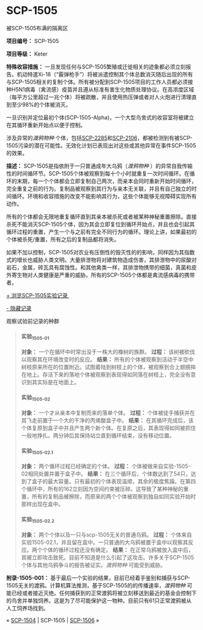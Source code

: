 # SCP-1505
                        




被SCP-1505布满的隔离区



**项目编号：** SCP-1505

**项目等级：**  Keter

**特殊收容措施：** 一旦发现任何与SCP-1505繁殖或迁徙相关的迹象都必须立刻报告。机动特遣Xi-18（“霰弹枪手”）将被派遣控制其个体总数消灭随后出现的所有与SCP-1505相关的复制个体。所有被分配到SCP-1505项目的工作人员都必须接种H5N1病毒（禽流感）疫苗并且遵从标准有害生化物质处理协议。在高浓度区域（每平方公里超过一兆个体）将被疏散，并且使用热压弹或者对人火炮进行清理直到至少98%的个体被消灭。

一旦识别并定位最初个体(SCP-1505-Alpha)，一个大型鸟舍式的收容室将被建立在其循环重新开始点以便于控制。

涉及异常的*渡鸦物种* 个体，包括<a shape='rect' class='newpage' href='/scp-2285'>SCP-2285</a>和[SCP-2106](/scp-2106)，都被检测到有被SCP-1505污染的潜在可能性。无效化计划已表现出对这些或其他异常在事件SCP-1505的效果。

**描述：** SCP-1505是指依附于一只普通成年大乌鸦（*渡鸦物种* ）的异常自我传输性的时间循环节。SCP-1505个体被观察到每十个小时就重复一次时间循环。在循环的末期，每一个个体都会立即复制自己两次，而亲本会同时重新开始时间循环，完全重复之前的行为。复制品被观察到其行为与亲本无关联，并且有自己独立的时间循环。环境和收容措施的改变不能影响其行为，这些个体能够无视障碍实现所有动作。

所有的个体都会无限地重复循环直到其亲本被杀死或者被某种神秘重置擦除。直接杀死不能消灭SCP-1505个体，因为其会立即复位到循环开始点，并且也会引起其循环过程的重置，产生一个与之前有完全不同行为的循环。理论上讲，如果最初的个体被杀死/重置，所有之后的复制品都将消失。

如果不加以控制，SCP-1505对农业有压倒性的毁灭性的的影响，同样因为其指数式的增长也威胁人类文明。大量排泄物将对建筑物造成伤害，其排泄物中的尿酸对岩石，金属，砖瓦具有腐蚀性。和其他禽类一样，其排泄物携带的细菌，真菌和皮外寄生物对人类健康是严重的威胁。所有的SCP-1505个体都是禽流感病毒的携带者。


<a shape='rect' class='collapsible-block-link' href='javascript:;'>+&#160;&#27983;&#35272;SCP-1505&#23454;&#39564;&#35760;&#24405;&#160;</a>

<a shape='rect' class='collapsible-block-link' href='javascript:;'>-&#160;&#38544;&#34255;&#35760;&#24405;</a>



观察试验前记录的种群




> #### 实验<sub>1505-01</sub>
> 
> **对象：** 一个在循环中时常出没于一株大的橡树的族群。
**过程：** 该树被砍伐以观察其在环境改变时的反应。
**结果：** 所有的个体被观察到活动于半空中树枝原来所在的位置附近。试图着陆到树枝上的个体，被观察到合上翅膀摔在地上。存活下来的落地个体被观察到表现得如同落在树枝上，完全没有意识到其实际是在地面上。
> 
> #### 实验<sub>1505-02</sub>
> 
> **对象：**  一个才从亲本中复制而来的落单个体。
**过程：** 个体被徒手捕获并在其飞走前置于一个大的干净的丙烯酸盒子中。
**结果：** 在其循环完成后，该个体复原到盒子中并且产生两个新个体。在复原之后，其表现得如同被抓住一般地挣扎。两分钟后其保持站立直到循环结束，没有移动位置。
> 
> #### 实验<sub>1505-02.1</sub>
> 
> **对象：** 两个循环过程已经确定的个体。
**过程：** 个体被做来自实验-1505-02相同处置并置于盒子中。
**结果：** 在三个循环后，个体数达到了54只，达到了盒子的最大容量。只有最初的个体表现温顺，其余的极度焦躁。在第四个循环中，所有的162立刻因为空间约束被压碎。这导致了某种神秘的重置，所有的复制品被擦除，而原来的两个个体被观察到独自如同实验开始时那样出现在盒中。
> 
> #### 实验<sub>1505-02.2</sub>
> 
> **对象：** 两个个体以及一只与scp-1505无关的普通乌鸦。
**过程：** 个体来自实验1505-02.1，并且留在盒中。一只普通的大乌鸦被置于盒中以观察其反应。两个个体的循环过程还没有确定。
**结果：** 在正常乌鸦被放入盒中后，其被立即攻击致死。目前不知道是什么引起了这攻击。许多关于SCP-1505个体与其他乌鸦争斗的报告被证实。*渡鸦物种* 可能受到威胁。
> 




**附录-1505-001：** 基于最后一个实验的结果，目前已经着手鉴别和捕获与SCP-1505无关的渡鸦。计算机算法推测，基于SCP-1505的的传播速率，*渡鸦物种* 可能已经或者接近灭绝。任何捕获到的正常渡鸦将被立刻移送到最近的基金会控制下的鸟舍并单独饲养。这是为了尽可能保护这一物种。目前只有61只正常渡鸦被从人工饲养场找到。



« [SCP-1504](/scp-1504) | SCP-1505 | [SCP-1506](/scp-1506) »





                    